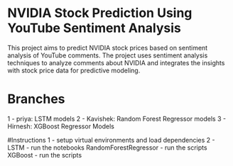 # NVIDIA Stock Prediction Using YouTube Sentiment Analysis

This project aims to predict NVIDIA stock prices based on sentiment analysis of YouTube comments. The project uses sentiment analysis techniques to analyze comments about NVIDIA and integrates the insights with stock price data for predictive modeling.

# Branches 

1 - priya: LSTM models
2 - Kavishek: Random Forest Regressor models
3 - Hirnesh: XGBoost Regressor Models

#Instructions
1 - setup virtual environments and load dependencies 
2 - LSTM - run the notebooks
    RandomForestRegressor - run the scripts
    XGBoost - run the scripts


